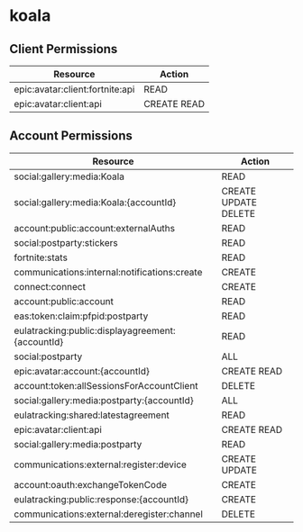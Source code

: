 # koala


## Client Permissions
| Resource | Action |
| -------- | ------ |
| epic:avatar:client:fortnite:api | READ |
| epic:avatar:client:api | CREATE READ |

## Account Permissions
| Resource | Action |
| -------- | ------ |
| social:gallery:media:Koala | READ |
| social:gallery:media:Koala:{accountId} | CREATE UPDATE DELETE |
| account:public:account:externalAuths | READ |
| social:postparty:stickers | READ |
| fortnite:stats | READ |
| communications:internal:notifications:create | CREATE |
| connect:connect | CREATE |
| account:public:account | READ |
| eas:token:claim:pfpid:postparty | READ |
| eulatracking:public:displayagreement:{accountId} | READ |
| social:postparty | ALL |
| epic:avatar:account:{accountId} | CREATE READ |
| account:token:allSessionsForAccountClient | DELETE |
| social:gallery:media:postparty:{accountId} | ALL |
| eulatracking:shared:latestagreement | READ |
| epic:avatar:client:api | CREATE READ |
| social:gallery:media:postparty | READ |
| communications:external:register:device | CREATE UPDATE |
| account:oauth:exchangeTokenCode | CREATE |
| eulatracking:public:response:{accountId} | CREATE |
| communications:external:deregister:channel | DELETE |

